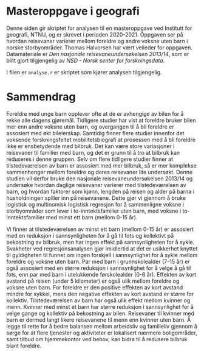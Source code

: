 # Masteroppgave i geografi
Denne siden gir skriptet for analysen til en masteroppgave ved Institutt for geografi, NTNU, og er skrevet i perioden 2020-2021. Oppgaven ser på hvordan reisevaner varierer mellom foreldre og andre voksne uten barn i norske storbyområder. Thomas Halvorsen har vært veileder for oppgaven. Datamateriale er _Den nasjonale reisevaneundersøkelsen 2013/14_, som er blitt gjort tilgjengelig av _NSD - Norsk senter for forskningsdata_. 

I filen er `analyse.r` er skriptet som kjører analysen tilgjengelig. 

# Sammendrag
Foreldre med unge barn opplever ofte at de er avhengige av bilen for å rekke alle dagens gjøremål. Tidligere studier har vist at foreldre bruker bilen mer enn andre voksne uten barn, og overgangen til å bli foreldre er assosiert med økt bileierskap. Samtidig finner flere studier innenfor det voksende forskningsfeltet mobilitetsbiografi at prosessen med å bli foreldre ikke er ensbetydende med bilbruk. Det kan være store variasjoner i reisevaner til familier med barn, og det er grunn til å tro at bilbruk kan reduseres i denne gruppen. Selv om flere tidligere studier finner at tilstedeværelsen av barn er assosiert med mer bilbruk, så er mer komplekse sammenhenger mellom foreldre og deres reisevaner lite undersøkt. Denne studien vil derfor bruke den nasjonale reisevaneundersøkelsen 2013/14 og undersøke hvordan daglige reisevaner varierer med tilstedeværelsen av barn, og hvordan faktorer som kjønn, lengden på reisen og alder på barna i husholdningen spiller inn på reisevanene. Dette gjør vi gjennom å bruke logistisk og multinomisk logistisk regresjon for å sammenligne voksne i storbyområder som lever i to-inntektsfamilier uten barn, med voksne i to-inntektsfamilier med minst ett barn (mellom 0-15 år).

Vi finner at tilstedeværelsen av minst ett barn (mellom 0-15 år) er assosiert med en reduksjon i sannsynligheten for å gå til fots og kollektivt på bekostning av bilbruk, men har ingen effekt på sannsynligheten for å sykle. Svakheter ved regresjonsanalysen gjør imidlertid at det er usikkerhet knyttet til gyldigheten til funnet om ingen forskjell i sannsynlighet for å sykle mellom foreldre og voksne uten barn. Par med barn i grunnskolealder (7-15 år) er også assosiert med en større reduksjon i sannsynlighet for å velge å gå til fots, enn par med barn i utelukkende førskolealder (0-6 år). Effekten av kort avstand på reisen (under 5 kilometer) er også ulik mellom foreldre og voksne uten barn. For foreldre er den positive effekten av kort avstand mindre for sykkel, mens den negative effekten av kort avstand er større for kollektiv. Tilstedeværelsen av barn har også ulik effekt mellom kvinner og menn. Kvinner med minst et barn har større reduksjon i sannsynlighet for å velge gange og kollektiv på bekostning av bilen. Reisevaner til kvinner med barn er dermed langt likere reisevanene til menn enn kvinner uten barn. Å legge til rette for å bedre balansen mellom arbeidsliv og familieliv gjennom å sørge for at flere tjenester og aktiviteter er lokalisert nærmere boligområder, samt tilbud om hjemmekontor ved behov, kan bidra til å redusere bilbruk blant foreldre.
